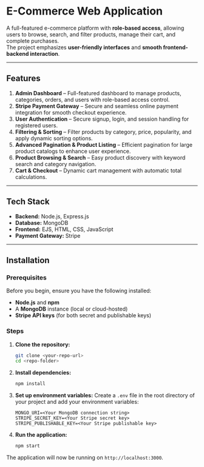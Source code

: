 # E-Commerce Web Application


A full-featured e-commerce platform with **role-based access**, allowing users to browse, search, and filter products, manage their cart, and complete purchases.  
The project emphasizes **user-friendly interfaces** and **smooth frontend-backend interaction**.




---

## Features
1. **Admin Dashboard** – Full-featured dashboard to manage products, categories, orders, and users with role-based access control.  
2. **Stripe Payment Gateway** – Secure and seamless online payment integration for smooth checkout experience.
3.  **User Authentication** – Secure signup, login, and session handling for registered users.
4. **Filtering & Sorting** – Filter products by category, price, popularity, and apply dynamic sorting options.  
5. **Advanced Pagination & Product Listing** – Efficient pagination for large product catalogs to enhance user experience.  
6. **Product Browsing & Search** – Easy product discovery with keyword search and category navigation.  
7. **Cart & Checkout** – Dynamic cart management with automatic total calculations.  
  



---

## Tech Stack
-   **Backend:** Node.js, Express.js
-   **Database:** MongoDB
-   **Frontend:** EJS, HTML, CSS, JavaScript
-   **Payment Gateway:** Stripe

---

## Installation

### Prerequisites
Before you begin, ensure you have the following installed:
* **Node.js** and **npm**
* A **MongoDB** instance (local or cloud-hosted)
* **Stripe API keys** (for both secret and publishable keys)

### Steps

1.  **Clone the repository:**
    ```bash
    git clone <your-repo-url>
    cd <repo-folder>
    ```

2.  **Install dependencies:**
    ```bash
    npm install
    ```

3.  **Set up environment variables:**
    Create a `.env` file in the root directory of your project and add your environment variables:
    ```
    MONGO_URI=<Your MongoDB connection string>
    STRIPE_SECRET_KEY=<Your Stripe secret key>
    STRIPE_PUBLISHABLE_KEY=<Your Stripe publishable key>
    ```

4.  **Run the application:**
    ```bash
    npm start
    ```

The application will now be running on `http://localhost:3000`.
